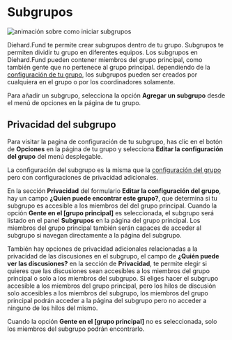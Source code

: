 # Subgrupos

<img class="screenshot" alt="animación sobre como iniciar subgrupos" src="agregar-subgrupo.gif" />

Diehard.Fund te permite crear subgrupos dentro de tu grupo. Subgrupos te permiten dividir tu grupo en diferentes equipos. Los subgrupos en Diehard.Fund pueden contener miembros del grupo principal, como también gente que no pertenece al grupo principal. dependiendo de la [configuración de tu grupo](group_settings.html "va a la sección configuración grupal de este manual"), los subgrupos pueden ser creados por cualquiera en el grupo o por los coordinadores solamente.

Para añadir un subgrupo, selecciona la opción **Agregar un subgrupo** desde el menú de opciones en la página de tu grupo.

## Privacidad del subgrupo

Para visitar la pagina de configuración de tu subgrupo, has clic en el botón de **Opciones** en la página de tu grupo y selecciona **Editar la configuración del grupo** del menú desplegable.

La configuración del subgrupo es la misma que la [configuración del grupo](group_settings.html "va a la sección configuración grupal de este manual") pero con configuraciones de privacidad adicionales.

En la sección **Privacidad** del formulario **Editar la configuración del grupo**, hay un campo **¿Quien puede encontrar este grupo?**, que determina si tu subgrupo es accesible a los miembros del del grupo principal. Cuando la opción **Gente en el [grupo principal]** es seleccionada, el subgrupo será listado en el panel **Subgrupos**  en la página del grupo principal. Los miembros del grupo principal también serán capaces de acceder al subgrupo si navegan directamente a la página del subgrupo.

También hay opciones de privacidad adicionales relacionadas a la privacidad de las discusiones en el subgrupo, el campo de **¿Quién puede ver las discusiones?** en la sección de **Privacidad**, te permite elegir si quieres que las discusiones sean accesibles a los miembros del grupo principal o solo a los miembros del subgrupo. Si eliges hacer el subgrupo accesible a los miembros del grupo principal, pero los hilos de discusión solo accesibles a los miembros del subgrupo, los miembros del grupo principal podrán acceder a la página del subgrupo pero no acceder a ninguno de los hilos del mismo.

Cuando la opción **Gente en el [grupo principal]** no es seleccionada, solo los miembros del subgrupo podrán encontrarlo.
